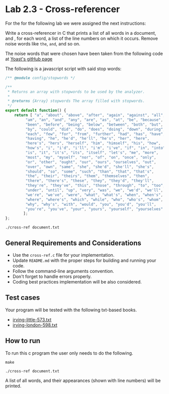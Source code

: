# Lab 2.3 - Cross-referencer

For the for the following lab we were assigned the next instructions:

Write a cross-referencer in C that prints a list of all words in a document, and
, for each word, a list of the line numbers on which it occurs. Remove noise 
words like `the`, `and`, and so on.

The noise words that were chosen have been taken from the following code at 
[Yoast's gitHub page](https://github.com/Yoast/YoastSEO.js/blob/develop/src/config/stopwords.js "YoastSEO.js")

The following is a javascript script with said stop words:

```javascript
/** @module config/stopwords */

/**
 * Returns an array with stopwords to be used by the analyzer.
 *
 * @returns {Array} stopwords The array filled with stopwords.
 */
export default function() {
	return [ "a", "about", "above", "after", "again", "against", "all", 
		 "am", "an", "and", "any", "are", "as", "at", "be", "because", 
		 "been", "before", "being", "below", "between", "both", "but", 
		 "by", "could", "did", "do", "does", "doing", "down", "during", 
		 "each", "few", "for", "from", "further", "had", "has", "have", 
		 "having", "he", "he'd", "he'll", "he's", "her", "here", 
		 "here's", "hers", "herself", "him", "himself", "his", "how", 
		 "how's", "i", "i'd", "i'll", "i'm", "i've", "if", "in", "into", 
		 "is", "it", "it's", "its", "itself", "let's", "me", "more", 
		 "most", "my", "myself", "nor", "of", "on", "once", "only", 
		 "or", "other", "ought", "our", "ours", "ourselves", "out", 
		 "over", "own", "same", "she", "she'd", "she'll", "she's", 
		 "should", "so", "some", "such", "than", "that", "that's", 
		 "the", "their", "theirs", "them", "themselves", "then", 
		 "there", "there's", "these", "they", "they'd", "they'll", 
		 "they're", "they've", "this", "those", "through", "to", "too", 
		 "under", "until", "up", "very", "was", "we", "we'd", "we'll", 
		 "we're", "we've", "were", "what", "what's", "when", "when's", 
		 "where", "where's", "which", "while", "who", "who's", "whom", 
		 "why", "why's", "with", "would", "you", "you'd", "you'll", 
		 "you're", "you've", "your", "yours", "yourself", "yourselves" 
		];
};
```




```
./cross-ref document.txt
```

General Requirements and Considerations
---------------------------------------
- Use the `cross-ref.c` file for your implementation.
- Update `README.md` with the proper steps for building and running your code.
- Follow the command-line arguments convention.
- Don't forget to handle errors properly.
- Coding best practices implementation will be also considered.

Test cases
----------
Your program will be tested with the following txt-based books.

- [irving-little-573.txt](./irving-little-573.txt)
- [irving-london-598.txt](./irving-london-598.txt)

## How to run

To run this c program the user only needs to do the following.

```
make

./cross-ref document.txt
```

A list of all words, and their appearances (shown with line numbers) will be
printed. 
